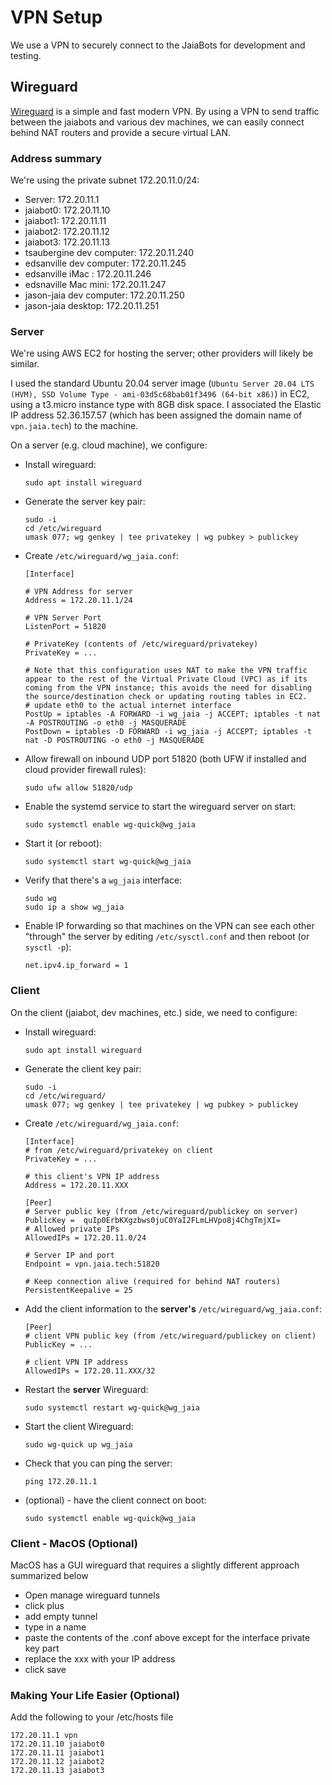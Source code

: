 # VPN Setup

We use a VPN to securely connect to the JaiaBots for development and testing.

## Wireguard

[Wireguard](https://www.wireguard.com/) is a simple and fast modern VPN. By using a VPN to send traffic between the jaiabots and various dev machines, we can easily connect behind NAT routers and provide a secure virtual LAN.

### Address summary

We're using the private subnet 172.20.11.0/24:

- Server: 172.20.11.1
- jaiabot0: 172.20.11.10
- jaiabot1: 172.20.11.11
- jaiabot2: 172.20.11.12
- jaiabot3: 172.20.11.13
- tsaubergine dev computer: 172.20.11.240
- edsanville dev computer:  172.20.11.245
- edsanville iMac :         172.20.11.246
- edsnaville Mac mini:      172.20.11.247
- jason-jaia dev computer:  172.20.11.250
- jason-jaia desktop:       172.20.11.251

### Server

We're using AWS EC2 for hosting the server; other providers will likely be similar.

I used the standard Ubuntu 20.04 server image (`Ubuntu Server 20.04 LTS (HVM), SSD Volume Type - ami-03d5c68bab01f3496 (64-bit x86)`) in EC2, using a t3.micro instance type with 8GB disk space. I associated the Elastic IP address 52.36.157.57 (which has been assigned the domain name of `vpn.jaia.tech`) to the machine.

On a server (e.g. cloud machine), we configure:

- Install wireguard:

      sudo apt install wireguard

- Generate the server key pair:

      sudo -i
      cd /etc/wireguard
      umask 077; wg genkey | tee privatekey | wg pubkey > publickey

- Create `/etc/wireguard/wg_jaia.conf`:

      [Interface]

      # VPN Address for server
      Address = 172.20.11.1/24

      # VPN Server Port
      ListenPort = 51820

      # PrivateKey (contents of /etc/wireguard/privatekey)
      PrivateKey = ...

      # Note that this configuration uses NAT to make the VPN traffic appear to the rest of the Virtual Private Cloud (VPC) as if its coming from the VPN instance; this avoids the need for disabling the source/destination check or updating routing tables in EC2.
      # update eth0 to the actual internet interface
      PostUp = iptables -A FORWARD -i wg_jaia -j ACCEPT; iptables -t nat -A POSTROUTING -o eth0 -j MASQUERADE
      PostDown = iptables -D FORWARD -i wg_jaia -j ACCEPT; iptables -t nat -D POSTROUTING -o eth0 -j MASQUERADE


- Allow firewall on inbound UDP port 51820 (both UFW if installed and cloud provider firewall rules):

      sudo ufw allow 51820/udp

- Enable the systemd service to start the wireguard server on start:

      sudo systemctl enable wg-quick@wg_jaia

- Start it (or reboot):

      sudo systemctl start wg-quick@wg_jaia

- Verify that there's a `wg_jaia` interface:

      sudo wg
      sudo ip a show wg_jaia

- Enable IP forwarding so that machines on the VPN can see each other "through" the server by editing `/etc/sysctl.conf` and then reboot (or `sysctl -p`):

      net.ipv4.ip_forward = 1

### Client

On the client (jaiabot, dev machines, etc.) side, we need to configure:

- Install wireguard:

      sudo apt install wireguard

- Generate the client key pair:

      sudo -i
      cd /etc/wireguard/
      umask 077; wg genkey | tee privatekey | wg pubkey > publickey

- Create `/etc/wireguard/wg_jaia.conf`:

      [Interface]
      # from /etc/wireguard/privatekey on client
      PrivateKey = ...

      # this client's VPN IP address
      Address = 172.20.11.XXX

      [Peer]
      # Server public key (from /etc/wireguard/publickey on server)
      PublicKey =  quIp0ErbKXgzbws0juC0YaI2FLmLHVpo8j4ChgTmjXI=
      # Allowed private IPs
      AllowedIPs = 172.20.11.0/24

      # Server IP and port
      Endpoint = vpn.jaia.tech:51820

      # Keep connection alive (required for behind NAT routers)
      PersistentKeepalive = 25

- Add the client information to the **server's** `/etc/wireguard/wg_jaia.conf`:

      [Peer]
      # client VPN public key (from /etc/wireguard/publickey on client)
      PublicKey = ...

      # client VPN IP address
      AllowedIPs = 172.20.11.XXX/32

- Restart the **server** Wireguard:

      sudo systemctl restart wg-quick@wg_jaia

- Start the client Wireguard:

      sudo wg-quick up wg_jaia

- Check that you can ping the server:

      ping 172.20.11.1

- (optional) - have the client connect on boot:

      sudo systemctl enable wg-quick@wg_jaia


### Client - MacOS (Optional)

MacOS has a GUI wireguard that requires a slightly different approach summarized below
- Open manage wireguard tunnels
- click plus
- add empty tunnel
- type in a name
- paste the contents of the .conf above except for the interface private key part
- replace the xxx with your IP address
- click save

### Making Your Life Easier (Optional)

Add the following to your /etc/hosts file
```
172.20.11.1 vpn
172.20.11.10 jaiabot0
172.20.11.11 jaiabot1
172.20.11.12 jaiabot2
172.20.11.13 jaiabot3
```
